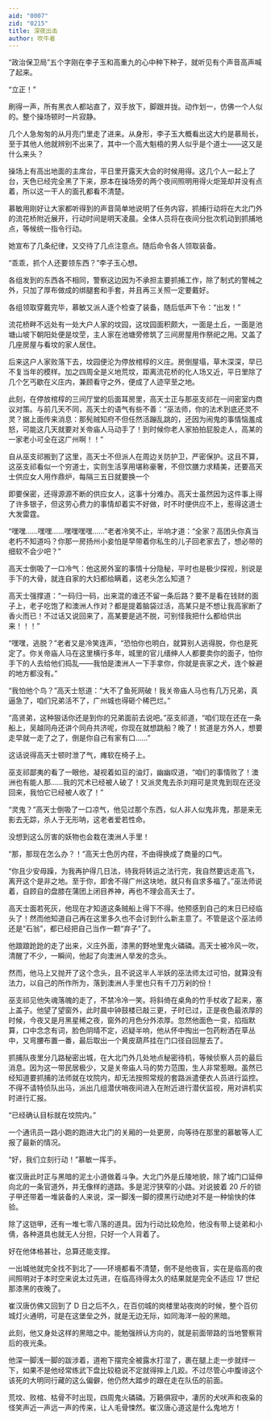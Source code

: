 ```yaml
---
aid: "0007"
zid: "0215"
title: 深夜出击
author: 吹牛者
---
```


“政治保卫局”五个字刚在李子玉和高重九的心中种下种子，就听见有个声音高声喊了起来。

“立正！”

刷得一声，所有黑衣人都站直了，双手放下，脚跟并拢。动作划一，仿佛一个人似的。整个操场顿时一片寂静。

几个人急匆匆的从月亮门里走了进来。从身形，李子玉大概看出这大约是慕局长，至于其他人他就辨别不出来了，其中一个高大魁梧的男人似乎是个道士――这又是什么来头？

操场上有高出地面的主席台，平日里开露天大会的时候用得。这几个人一起上了台，天色已经完全黑了下来，原本在操场旁的两个夜间照明用得火炬笼却并没有点着，所以这一干人的面孔都看不清楚。

慕敏用刚好让大家都听得到的声音简单地说明了任务内容，抓捕行动将在大北门外的流花桥附近展开，行动时间是明天凌晨。全体人员将在夜间分批次机动到抓捕地点，等候统一指令行动。

她宣布了几条纪律，又交待了几点注意点。随后命令各人领取装备。

“乖乖，抓个人还要领东西？”李子玉心想。

各组发到的东西各不相同，警察这边因为不承担主要抓捕工作，除了制式的警械之外，只加了厚布做成的绑腿套和手套，并且再三关照一定要戴好。

各组领取穿戴完毕，慕敏又派人逐个检查了装备，随后低声下令：“出发！”

流花桥畔不远处有一处大户人家的坟园，这坟园面积颇大，一面是土丘，一面是池塘山坡下朝阳处便是坟茔，主人家在池塘旁修筑了三间房屋用作祭祀之用。又盖了几座房屋与看坟的家人居住。

后来这户人家败落下去，坟园便沦为停放棺椁的义庄。房倒屋塌，草木深深，早已不复当年的模样。加之四周全是义地荒坟，距离流花桥的化人场又近，平日里除了几个乞丐歇在义庄内，兼顾看守之外，便成了人迹罕至之地。

此刻，在停放棺椁的三间厅堂的后面耳房里，高天士正与那巫支祁在一间密室内商议对策。与前几天不同，高天士的语气有些不善：“巫法师，你的法术到底还灵不灵？据上面传来消息：那髡贼知府不但任然活蹦乱跳的，还因为闹鬼的事情恼羞成怒，可能这几天就要对关帝庙人马动手了！到时候你老人家拍拍屁股走人，高某的一家老小可全在这广州啊！！”

自从巫支祁搬到了这里，高天士不但派人在周边关防护卫，严密保护。这且不算，这巫支祁看似一个穷道士，实则生活享用堪称豪奢，不但饮膳力求精美，还要高天士供应女人用作鼎炉，每隔三五日就要换一个

即要保密，还得源源不断的供应女人，这事十分难办。高天士虽然因为这件事上得了许多银子，但这劳心费力的事情却着实不好做，时不时便供应不上，惹得这道士大发雷霆。

“嘿嘿……嘿嘿……嘿嘿嘿嘿……”老者冷笑不止，半响才道：“全家？高团头你真当老朽不知道吗？你那一房扬州小妾怕是早带着你私生的儿子回老家去了，想必带的细软不会少吧？”

高天士倒吸了一口冷气：他这房外室的事情十分隐秘，平时也是极少探视，别说是手下的大骨，就连自家的大妇都给瞒着，这老头怎么知道？

高天士强撑道：“一码归一码，出来混的谁还不留一条后路？要不是看在钱财的面子上，老子吃饱了和澳洲人作对？都是提着脑袋过活，高某只是不想让我高家断了香火而已！不过话又说回来了，高某要是逃不脱，可别怪我把什么都给供出来！！！”

“嘿嘿，逃脱？”老者又是冷笑连声，“恐怕你也明白，就算别人逃得脱，你也是死定了。你关帝庙人马在这里横行多年，城里的官儿缙绅人人都要卖你的面子，怕你手下的人去给他们捣乱――我怕是澳洲人一下手拿你，你就是丧家之犬，连个躲避的地方都没有。”

“我怕他个鸟？”高天士怒道：“大不了鱼死网破！我关帝庙人马也有几万兄弟，真逼急了，咱们兄弟活不了，广州城也得砸个稀巴烂。”

“高贤弟，这种狠话你还是到你的兄弟面前去说吧。”巫支祁道，“咱们现在还在一条船上，吴越同舟还讲个同舟共济呢，你现在就想跳船？晚了！贫道是方外人，想要走早就一走了之了，倒是你自己有家有口……”

这话说得高天士顿时泄了气，瘫软在椅子上。

巫支祁鄙夷的看了一眼他，凝视着如豆的油灯，幽幽叹道，“咱们的事情败了！澳洲也有能人那……我的咒术已经被人破了！又派灵鬼去杀刘翔可是灵鬼到现在还没回来，我怕它已经被人收了！”

“灵鬼？”高天士倒吸了一口凉气，他见过那个东西，似人非人似鬼非鬼，那是来无影去无踪，杀人于无形呐，这老者爱若性命。

没想到这么厉害的妖物也会栽在澳洲人手里！

“那，那现在怎么办？！”高天士色厉内荏，不由得换成了商量的口气。

“你且少安毋躁，为我再护得几日法，待我将转运之法行完，我自然要远走高飞，离开这个是非之地。至于你，即舍不得广州这块地，就只有自求多福了。”巫法师说着，自顾自的盘膝在蒲团上闭目养神，再也不理会高天士了。

高天士面若死灰，他现在才知道这条贼船上得下不得。他预感到自己的末日已经临头了！然而他知道自己再在这里多久也不会讨到什么新主意了。不管是这个巫法师还是“石翁”，都已经把自己当作一颗“弃子”了。

他踉踉跄跄的走了出来，义庄外面，漆黑的野地里鬼火磷磷。高天士被冷风一吹，清醒了不少，一瞬间，他起了向澳洲人举发的念头。

然而，他马上又抛开了这个念头，且不说这半人半妖的巫法师太过可怕，就算没有法力，以自己的所作所为，落到澳洲人手里也只有千刀万剁的份！

巫支祁见他失魂落魄的走了，不禁冷冷一笑。将斜倚在桌角的竹手杖收了起来，塞上盖子。他望了望窗外，此时晨中钟鼓楼已敲三更，子时已过，正是夜色最浓厚的时候，今夜又是月黑星稀之夜，窗外的月色分外浓厚。忽然他面色一变，掐指默算，口中念念有词，脸色阴晴不定，迟疑半响，他从怀中掏出一包药粉洒在草丛中，又弯腰布置一番，最后取出一个黄皮葫芦挂在门口径自回屋去了。

抓捕队夜里分几路秘密出城，在大北门外几处地点秘密待机，等候侦察人员的最后消息。因为这一带民居极少，又是关帝庙人马的势力范围，生人非常惹眼。虽然已经知道要抓捕的法师就在坟院内，却无法按照常规的套路派遣便衣人员进行监控。不得不请特侦队出马，派出几组潜伏哨夜间进入在附近进行潜伏监视，用对讲机实时进行汇报。

“已经确认目标就在坟院内。”

一个通讯员一路小跑的跑进大北门的关厢的一处更房，向等待在那里的慕敏等人汇报了最新的情况。

“好，我们立刻行动！”慕敏一挥手。

崔汉唐此时正与黑暗的泥土小道做着斗争。大北门外是丘陵地貌，除了城门口延伸向北的一条官道外，并无像样的道路。多是泥泞狭窄的小路。对说披着 20 斤的锁子甲还带着一堆装备的人来说，深一脚浅一脚的摸黑行动绝对不是一种愉快的体验。

除了这铠甲，还有一堆七零八落的道具。因为行动比较危险，他没有带上徒弟和小倩，各种道具也就无人分担，只好一个人背着了。

好在他体格甚壮，总算还能支撑。

一出城他就完全找不到北了――环境都看不清楚，倒不是他夜盲，实在是临高的夜间照明对于本时空来说太过先进，在临高待得太久的结果就是完全不适应 17 世纪那漆黑的夜晚了。

崔汉唐仿佛又回到了 D 日之后不久，在百仞城的岗楼里站夜岗的时候，整个百仞城灯火通明，可是在这堡垒之外，就是无边无际，如同海洋一般的黑暗。

此刻，他又身处这样的黑暗之中。能勉强辨认方向的，就是前面带路的当地警察背后的夜光条。

他深一脚浅一脚的跋涉着，道袍下摆完全被露水打湿了，裹在腿上走一步就绊一下，如果不是他经常练武下盘比较稳说不定就得摔上几跤。不过尽管心中腹诽这个该死的大明同行藏的这么偏僻，他仍然大踏步的跟在走在队伍的前面。

荒坟、败棺、枯骨不时出现，四周鬼火磷磷。万籁俱寂中，凄厉的犬吠声和夜枭的怪笑声近一声远一声的传来，让人毛骨悚然。崔汉唐心道这是什么鬼地方！
